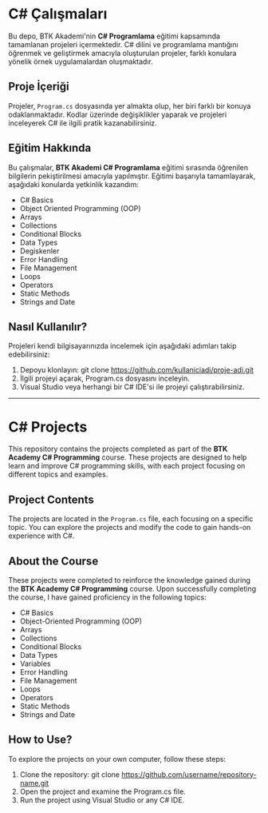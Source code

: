 # C# Çalışmaları

Bu depo, BTK Akademi'nin **C# Programlama** eğitimi kapsamında tamamlanan projeleri içermektedir. C# dilini ve programlama mantığını öğrenmek ve geliştirmek amacıyla oluşturulan projeler, farklı konulara yönelik örnek uygulamalardan oluşmaktadır.

## Proje İçeriği

Projeler, `Program.cs` dosyasında yer almakta olup, her biri farklı bir konuya odaklanmaktadır. Kodlar üzerinde değişiklikler yaparak ve projeleri inceleyerek C# ile ilgili pratik kazanabilirsiniz.

## Eğitim Hakkında

Bu çalışmalar, **BTK Akademi C# Programlama** eğitimi sırasında öğrenilen bilgilerin pekiştirilmesi amacıyla yapılmıştır. Eğitimi başarıyla tamamlayarak, aşağıdaki konularda yetkinlik kazandım:

- C# Basics
- Object Oriented Programming (OOP)
- Arrays
- Collections
- Conditional Blocks
- Data Types
- Degiskenler
- Error Handling
- File Management
- Loops
- Operators
- Static Methods
- Strings and Date

## Nasıl Kullanılır?

Projeleri kendi bilgisayarınızda incelemek için aşağıdaki adımları takip edebilirsiniz:

1. Depoyu klonlayın: 
   git clone https://github.com/kullaniciadi/proje-adi.git
2. İlgili projeyi açarak, Program.cs dosyasını inceleyin.
3. Visual Studio veya herhangi bir C# IDE'si ile projeyi çalıştırabilirsiniz.

---

# C# Projects

This repository contains the projects completed as part of the **BTK Academy C# Programming** course. These projects are designed to help learn and improve C# programming skills, with each project focusing on different topics and examples.

## Project Contents

The projects are located in the `Program.cs` file, each focusing on a specific topic. You can explore the projects and modify the code to gain hands-on experience with C#.

## About the Course

These projects were completed to reinforce the knowledge gained during the **BTK Academy C# Programming** course. Upon successfully completing the course, I have gained proficiency in the following topics:

- C# Basics
- Object-Oriented Programming (OOP)
- Arrays
- Collections
- Conditional Blocks
- Data Types
- Variables
- Error Handling
- File Management
- Loops
- Operators
- Static Methods
- Strings and Date

## How to Use?

To explore the projects on your own computer, follow these steps:

1. Clone the repository: 
   git clone https://github.com/username/repository-name.git
2. Open the project and examine the Program.cs file.
3. Run the project using Visual Studio or any C# IDE.

